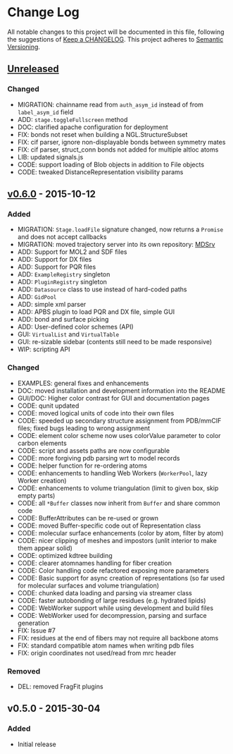 # Change Log
All notable changes to this project will be documented in this file, following the suggestions of [Keep a CHANGELOG](http://keepachangelog.com/). This project adheres to [Semantic Versioning](http://semver.org/).


## [Unreleased]
### Changed
- MIGRATION: chainname read from `auth_asym_id` instead of from `label_asym_id` field
- ADD: `stage.toggleFullscreen` method
- DOC: clarified apache configuration for deployment
- FIX: bonds not reset when building a NGL.StructureSubset
- FIX: cif parser, ignore non-displayable bonds between symmetry mates
- FIX: cif parser, struct_conn bonds not added for multiple altloc atoms
- LIB: updated signals.js
- CODE: support loading of Blob objects in addition to File objects
- CODE: tweaked DistanceRepresentation visibility params


## [v0.6.0] - 2015-10-12
### Added
- MIGRATION: `Stage.loadFile` signature changed, now returns a `Promise` and does not accept callbacks
- MIGRATION: moved trajectory server into its own repository: [MDSrv](https://github.com/arose/mdsrv/)
- ADD: Support for MOL2 and SDF files
- ADD: Support for DX files
- ADD: Support for PQR files
- ADD: `ExampleRegistry` singleton
- ADD: `PluginRegistry` singleton
- ADD: `Datasource` class to use instead of hard-coded paths
- ADD: `GidPool`
- ADD: simple xml parser
- ADD: APBS plugin to load PQR and DX file, simple GUI
- ADD: bond and surface picking
- ADD: User-defined color schemes (API)
- GUI: `VirtualList` and `VirtualTable`
- GUI: re-sizable sidebar (contents still need to be made responsive)
- WIP: scripting API

### Changed
- EXAMPLES: general fixes and enhancements
- DOC: moved installation and development information into the README
- GUI/DOC: Higher color contrast for GUI and documentation pages
- CODE: qunit updated
- CODE: moved logical units of code into their own files
- CODE: speeded up secondary structure assignment from PDB/mmCIF files; fixed bugs leading to wrong assignment
- CODE: element color scheme now uses colorValue parameter to color carbon elements
- CODE: script and assets paths are now configurable
- CODE: more forgiving pdb parsing wrt to model records
- CODE: helper function for re-ordering atoms
- CODE: enhancements to handling Web Workers (`WorkerPool`, lazy Worker creation)
- CODE: enhancements to volume triangulation (limit to given box, skip empty parts)
- CODE: all `*Buffer` classes now inherit from `Buffer` and share common code
- CODE: BufferAttributes can be re-used or grown
- CODE: moved Buffer-specific code out of Representation class
- CODE: molecular surface enhancements (color by atom, filter by atom)
- CODE: nicer clipping of meshes and impostors (unlit interior to make them appear solid)
- CODE: optimized kdtree building
- CODE: clearer atomnames handling for fiber creation
- CODE: Color handling code refactored exposing more parameters
- CODE: Basic support for async creation of representations (so far used for molecular surfaces and volume triangulation)
- CODE: chunked data loading and parsing via streamer class
- CODE: faster autobonding of large residues (e.g. hydrated lipids)
- CODE: WebWorker support while using development and build files
- CODE: WebWorker used for decompression, parsing and surface generation
- FIX: Issue #7
- FIX: residues at the end of fibers may not require all backbone atoms
- FIX: standard compatible atom names when writing pdb files
- FIX: origin coordinates not used/read from mrc header

### Removed
- DEL: removed FragFit plugins


## v0.5.0 - 2015-30-04
### Added
- Initial release


[Unreleased]: https://github.com/arose/ngl/compare/v0.6.0...HEAD
[v0.6.0]: https://github.com/arose/ngl/compare/v0.5.0...v0.6.0